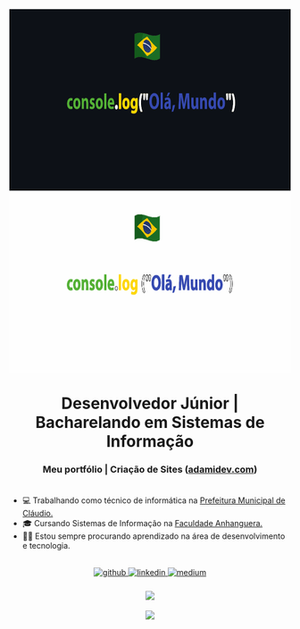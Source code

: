 <div align="center">
<img src="https://raw.githubusercontent.com/AdamiDev/AdamiDev/main/gitdark.gif#gh-dark-mode-only" align="center" height="325" />
<img src="https://raw.githubusercontent.com/AdamiDev/AdamiDev/main/gitlight.gif#gh-light-mode-only" align="center" height="325" />
</div>  

# <div align="center">Desenvolvedor Júnior | Bacharelando em Sistemas de Informação</div>  

### <div align="center">Meu portfólio | Criação de Sites ([adamidev.com](https://adamidev.com))</div><br />

- 💻 Trabalhando como técnico de informática na [Prefeitura Municipal de Cláudio.](https://www.claudio.mg.gov.br/)  
- 🎓 Cursando Sistemas de Informação na [Faculdade Anhanguera.](https://www.anhanguera.com/)
- 👨‍💻 Estou sempre procurando aprendizado na área de desenvolvimento e tecnologia.

<br/> 

<div align="center">
<a href="https://github.com/adami-rapha" target="_blank">
<img src=https://img.shields.io/badge/github-%2324292e.svg?&style=for-the-badge&logo=github&logoColor=white alt=github style="margin-bottom: 5px;" />
</a>
<a href="https://linkedin.com/in/adami-rapha" target="_blank">
<img src=https://img.shields.io/badge/linkedin-%231E77B5.svg?&style=for-the-badge&logo=linkedin&logoColor=white alt=linkedin style="margin-bottom: 5px;" />
</a> 
<a href="https://www.instagram.com/adami_rapha/" target="_blank">
<img src=https://img.shields.io/badge/Instagram-E4405F?style=for-the-badge&logo=instagram&logoColor=white alt=medium style="margin-bottom: 5px;" />
</a> 
</div>  
  
<br/>  

<div align="center">
<img src="https://komarev.com/ghpvc/?username=adami-rapha&&style=for-the-badge" align="center" />
</div>  
  
<br/>  

<div align="center"><img src="https://github-readme-stats.vercel.app/api?username=adami-rapha&show_icons=true&count_private=true&hide_border=true" align="center" /></div>
<br />
